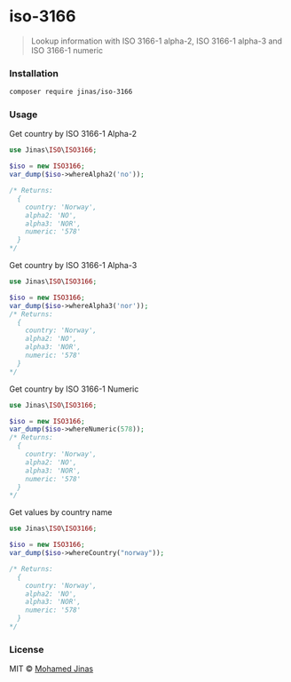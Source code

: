 # iso-3166
> Lookup information with ISO 3166-1 alpha-2, ISO 3166-1 alpha-3 and ISO 3166-1 numeric



### Installation
```bash
composer require jinas/iso-3166
```

### Usage
Get country by ISO 3166-1 Alpha-2
```php
use Jinas\ISO\ISO3166;

$iso = new ISO3166;
var_dump($iso->whereAlpha2('no'));

/* Returns:
  {
    country: 'Norway',
    alpha2: 'NO',
    alpha3: 'NOR',
    numeric: '578'
  }
*/
```

Get country by ISO 3166-1 Alpha-3
```php
use Jinas\ISO\ISO3166;

$iso = new ISO3166;
var_dump($iso->whereAlpha3('nor'));
/* Returns:
  {
    country: 'Norway',
    alpha2: 'NO',
    alpha3: 'NOR',
    numeric: '578'
  }
*/
```

Get country by ISO 3166-1 Numeric
```php
use Jinas\ISO\ISO3166;

$iso = new ISO3166;
var_dump($iso->whereNumeric(578));
/* Returns:
  {
    country: 'Norway',
    alpha2: 'NO',
    alpha3: 'NOR',
    numeric: '578'
  }
*/
```

Get values  by country name
```php
use Jinas\ISO\ISO3166;

$iso = new ISO3166;
var_dump($iso->whereCountry("norway"));

/* Returns:
  {
    country: 'Norway',
    alpha2: 'NO',
    alpha3: 'NOR',
    numeric: '578'
  }
*/
```

### License
MIT © [Mohamed Jinas](https://jinas.me)
